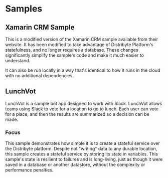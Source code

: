 # Samples


## Xamarin CRM Sample
This is a modified version of the Xamarin CRM sample available from their website. It has been modified to take advantage of Distribyte Platform's statefulness, and no longer requires a database.
These changes significantly simplify the sample's code and make it much easier to understand.

It can also be run locally in a way that's identical to how it runs in the cloud with no additional dependencies.

## LunchVot 
LunchVot is a sample bot app designed to work with Slack.
LunchVot allows teams using Slack to vote for a location to go to lunch. Each user can vote for a place, and then the results are summarized so a decision can be made.
### Focus
This sample demonstrates how simple it is to create a stateful service over the Distribyte platform. Despite not "writing" data to any durable location, this sample creates a stateful service by storing its state in variables.
This sample's state is resilient to failures and is long-living, just as though it were saved in a database or another datastore, without the complexity or performance penalties.
